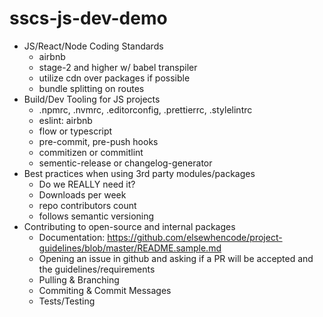 # sscs-js-dev-demo

- JS/React/Node Coding Standards
    - airbnb
    - stage-2 and higher w/ babel transpiler
    - utilize cdn over packages if possible
    - bundle splitting on routes
- Build/Dev Tooling for JS projects
    - .npmrc, .nvmrc, .editorconfig, .prettierrc, .stylelintrc
    - eslint: airbnb
    - flow or typescript
    - pre-commit, pre-push hooks
    - commitizen or commitlint
    - sementic-release or changelog-generator
- Best practices when using 3rd party modules/packages
    - Do we REALLY need it?
    - Downloads per week
    - repo contributors count
    - follows semantic versioning
- Contributing to open-source and internal packages
    - Documentation: https://github.com/elsewhencode/project-guidelines/blob/master/README.sample.md
    - Opening an issue in github and asking if a PR will be accepted and the guidelines/requirements
    - Pulling & Branching
    - Commiting & Commit Messages
    - Tests/Testing


